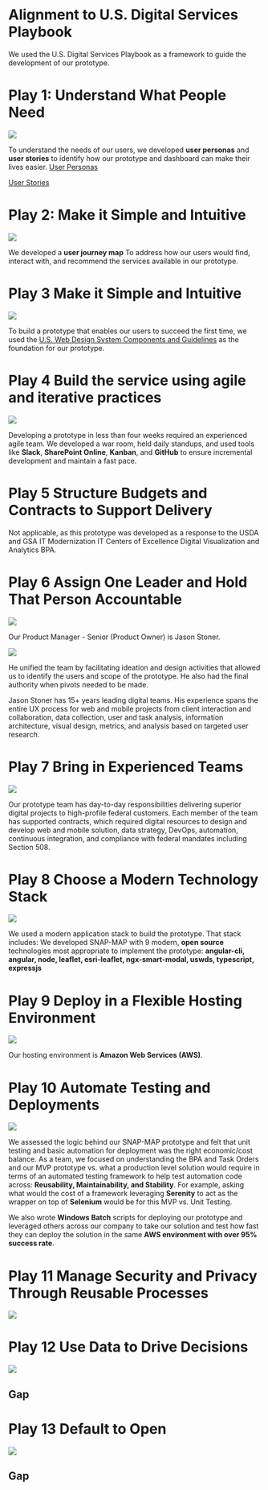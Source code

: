 # Alignment to U.S. Digital Services Playbook
We used the U.S. Digital Services Playbook as a framework to guide the development of our prototype. 


# Play 1: Understand What People Need

![
](https://lh3.googleusercontent.com/yxZo4qcn_zfS-vgANblwkK8ypON12iC7hlNHSSkZ3HUTHwoVJOiIqctFvvXyvjpmtCV-BS8BFesW "USDA USDS Play 1")

To understand the needs of our users, we developed **user personas** and **user stories** to identify how our prototype and dashboard can make their lives easier. 
[User Personas](https://github.com/metrostarsystem/usda-dva/blob/master/documentation/user-personas.md)

[User Stories](https://github.com/metrostarsystem/usda-dva/blob/master/documentation/user-stories.md)
# Play 2: Make it Simple and Intuitive
![
](https://lh3.googleusercontent.com/u_uCFA-hHhTg9bwXamVGt76h6lwOsi-nPZ1MQIIoGSjodB4spcbCwy_zSPZP8PItDc2mymNuA-xB "USDA USDS Play 2")

We developed a **user journey map** To address how our users would find, interact with, and recommend the services available in our prototype. 

# Play 3 Make it Simple and Intuitive
![
](https://lh3.googleusercontent.com/N2hOtgFRhcggKRuvjlXgY9tBIg26mqH6lmKnvEcHAfUeqo68LlQKjdWteYAb3epQOgpePFZQA_lu "USDA USDS Play 3")

To build a prototype that enables our users to succeed the first time, we used the [U.S. Web Design System Components and Guidelines](https://designsystem.digital.gov/) as the foundation for our prototype.

# Play 4 Build the service using agile and iterative practices
![
](https://lh3.googleusercontent.com/085FUkWD6nqFKsuBRDySMWUIOipo3E1qtMT5Y7uRWbiLJinDsyArhG79dO3ULDqbuJuckjlA1yny "USDA USDS Play 4")

Developing a prototype in less than four weeks required an experienced agile team. We developed a war room, held daily standups, and used tools like **Slack**, **SharePoint Online**, **Kanban**, and **GitHub** to ensure incremental development and maintain a fast pace. 

# Play 5 Structure Budgets and Contracts to Support Delivery
Not applicable, as this prototype was developed as a response to the USDA and GSA IT Modernization IT Centers of Excellence Digital Visualization and Analytics BPA. 

# Play 6 Assign One Leader and Hold That Person Accountable
![
](https://lh3.googleusercontent.com/wxJqCgqlB148RyiQOME7IWXyYZGBSaDf2f6JQ7Z9wdH582caOXA_Eom6tPlTaXlalGDEsRD6-k6t "USDA USDS Play 6")

Our Product Manager - Senior (Product Owner) is Jason Stoner.

![
](https://lh3.googleusercontent.com/_pSAzpkz9dfifXkm_G4wBYNAU0QFq8NOynsUtuWQoiM3KS-YW4NsPk6u4Kd__NsIdXxYNDdkSxlD "Jason Stoner - Project Manager - Senior")

He unified the team by facilitating ideation and design activities that allowed us to identify the users and scope of the prototype. He also had the final authority when pivots needed to be made. 

Jason Stoner has 15+ years leading digital teams. His experience spans the entire UX process for web and mobile projects from client interaction and collaboration, data collection, user and task analysis, information architecture, visual design, metrics, and analysis based on targeted user research.

# Play 7 Bring in Experienced Teams
![
](https://lh3.googleusercontent.com/1kJSnLrQBwjH_HN6iZ9iqInlkKwq0i6AcnUzvmOzigdlK23FMJNE1GB6dAvIU6RXtRr_ttHApqH_ "USDA USDS Play 7")

Our prototype team has day-to-day responsibilities delivering superior digital projects to high-profile federal customers. Each member of the team has supported contracts, which required digital resources to design and develop web and mobile solution, data strategy, DevOps, automation, continuous integration, and compliance with federal mandates including Section 508. 

# Play 8 Choose a Modern Technology Stack
![
](https://lh3.googleusercontent.com/VZZ5rXfaU2mMsi4_izkIC37xo5IFYCoswMtXpWc5lsXCtEMAsji1QcDxdE5EtwlhNkv0YIkMwb39 "USDA USDS Play 9")

We used a modern application stack to build the prototype.  That stack includes: 
We developed SNAP-MAP with 9 modern, **open source** technologies most appropriate to implement the prototype: **angular-cli, angular, node, leaflet, esri-leaflet, ngx-smart-modal, uswds, typescript, expressjs**

# Play 9 Deploy in a Flexible Hosting Environment
![
](https://lh3.googleusercontent.com/VZZ5rXfaU2mMsi4_izkIC37xo5IFYCoswMtXpWc5lsXCtEMAsji1QcDxdE5EtwlhNkv0YIkMwb39 "USDA USDS Play 9")

Our hosting environment is **Amazon Web Services (AWS)**.

# Play 10 Automate Testing and Deployments
![
](https://lh3.googleusercontent.com/WaUCb3hrEWEpNivzQAXQzocS0Ru_zPFpno2Qi2Yd0x6pAJl6IF3-APMERAs7oQNiYWpGBbBm2SYY "USDA USDS Play 11")

We assessed the logic behind our SNAP-MAP prototype and felt that unit testing and basic automation for deployment was the right economic/cost balance. As a team, we focused on understanding the BPA and Task Orders and our MVP prototype vs. what a production level solution would require in terms of an automated testing framework to help test automation code across: **Reusability, Maintainability, and Stability**. For example, asking what would the cost of a framework leveraging **Serenity** to act as the wrapper on top of **Selenium** would be for this MVP vs. Unit Testing. 

We also wrote **Windows Batch** scripts for deploying our prototype and leveraged others across our company to take our solution and test how fast they can deploy the solution in the same **AWS environment with over 95% success rate**. 

# Play 11 Manage Security and Privacy Through Reusable Processes
![
](https://lh3.googleusercontent.com/WaUCb3hrEWEpNivzQAXQzocS0Ru_zPFpno2Qi2Yd0x6pAJl6IF3-APMERAs7oQNiYWpGBbBm2SYY "USDA USDS Play 11")

# Play 12 Use Data to Drive Decisions
![
](https://lh3.googleusercontent.com/oOO7ALR8loNMvvtWLYtlOjiQe_yFPOeNIkx7hgrc27K5-2P2pedqf_HOHr6OkPNfa2zcK4fQkbLO "USDA USDS Play 12")
## **Gap**
# Play 13 Default to Open
![
](https://lh3.googleusercontent.com/oOO7ALR8loNMvvtWLYtlOjiQe_yFPOeNIkx7hgrc27K5-2P2pedqf_HOHr6OkPNfa2zcK4fQkbLO "USDA USDS Play 13")
## **Gap**
